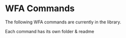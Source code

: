 # WFA Commands
The following WFA commands are currently in the library.

Each command has its own folder & readme
